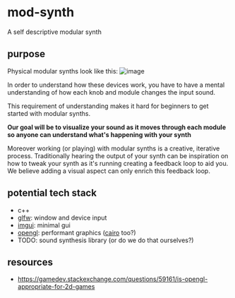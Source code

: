 # mod-synth
A self descriptive modular synth

## purpose
Physical modular synths look like this:
![image](https://github.com/jseok1/mod-synth/assets/19198104/22cfc3c8-5705-4be7-85be-c80772767572)

In order to understand how these devices work, you have to have a mental understanding of how each knob and module changes the input sound.

This requirement of understanding makes it hard for beginners to get started with modular synths. 

**Our goal will be to visualize your sound as it moves through each module so anyone can understand what's happening with your synth**

Moreover working (or playing) with modular synths is a creative, iterative process. Traditionally hearing the output of your synth can be inspiration on how to tweak your synth as it's running creating a feedback loop to aid you. We believe adding a visual aspect can only enrich this feedback loop.

## potential tech stack
* c++
* [glfw](https://www.glfw.org/): window and device input
* [imgui](https://github.com/ocornut/imgui): minimal gui
* [opengl](https://www.opengl.org/): performant graphics ([cairo](https://www.cairographics.org/) too?)
* TODO: sound synthesis library (or do we do that ourselves?)

## resources
* https://gamedev.stackexchange.com/questions/59161/is-opengl-appropriate-for-2d-games
